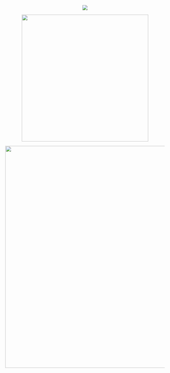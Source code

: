 <!--
**SPIIDERBYTES** is my `README.md` and will appear on my profile
can also add width="400" to the img src part -->

<p align="center">
 <img src="https://file.garden/ZRfaX7xMiQQHiMQP/spiderbyteqewewq.png"/> 
</p>
<p align="center">
 <img src="https://gifcity.carrd.co/assets/images/gallery38/151b9a0b.gif?v=e3c0bc0f"width="400"/> 
</p>
<p align="center">
 <img src="https://file.garden/ZRfaX7xMiQQHiMQP/roxyandfefgithubbanner.png"width="700"/> 
</p>











